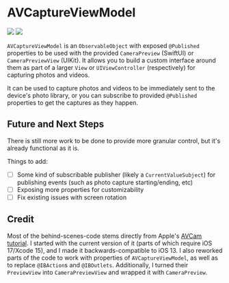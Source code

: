 # AVCaptureViewModel

[![](https://img.shields.io/endpoint?url=https%3A%2F%2Fswiftpackageindex.com%2Fapi%2Fpackages%2Fedonv%2FAVCaptureViewModel%2Fbadge%3Ftype%3Dswift-versions)](https://swiftpackageindex.com/edonv/AVCaptureViewModel)
[![](https://img.shields.io/endpoint?url=https%3A%2F%2Fswiftpackageindex.com%2Fapi%2Fpackages%2Fedonv%2FAVCaptureViewModel%2Fbadge%3Ftype%3Dplatforms)](https://swiftpackageindex.com/edonv/AVCaptureViewModel)

`AVCaptureViewModel` is an `ObservableObject` with exposed `@Published` properties to be used with the provided ``CameraPreview`` (SwiftUI) or ``CameraPreviewView`` (UIKit). It allows you to build a custom interface around them as part of a larger `View` or `UIViewController` (respectively) for capturing photos and videos.

It can be used to capture photos and videos to be immediately sent to the device's photo library, or you can subscribe to provided `@Published` properties to get the captures as they happen.

## Future and Next Steps

There is still more work to be done to provide more granular control, but it's already functional as it is.

Things to add:
- [ ] Some kind of subscribable publisher (likely a `CurrentValueSubject`) for publishing events (such as photo capture starting/ending, etc)
- [ ] Exposing more properties for customizability
- [ ] Fix existing issues with screen rotation

## Credit

Most of the behind-scenes-code stems directly from Apple's [AVCam tutorial](https://developer.apple.com/documentation/avfoundation/capture_setup/avcam_building_a_camera_app). I started with the current version of it (parts of which require iOS 17/Xcode 15), and I made it backwards-compatible to iOS 13. I also reworked parts of the code to work with properties of `AVCaptureViewModel`, as well as to replace `@IBAction`s and `@IBOutlets`. Additionally, I turned their `PreviewView` into `CameraPreviewView` and wrapped it with `CameraPreview`.
